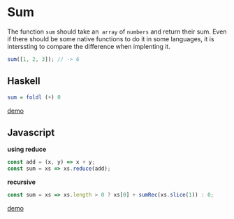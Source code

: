 # Sum

The function `sum` should take an` array` of `numbers` and return their sum.
Even if there should be some native functions to do it in some languages, 
it is interssting to compare the difference when implenting it.

```js
sum([1, 2, 3]); // -> 6
```

## Haskell

```haskell
sum = foldl (+) 0
```
[demo](https://repl.it/HECN/0)


## Javascript

**using reduce**
```js
const add = (x, y) => x + y;
const sum = xs => xs.reduce(add);
```

**recursive**
```js
const sum = xs => xs.length > 0 ? xs[0] + sumRec(xs.slice(1)) : 0;
```

[demo](https://repl.it/HCV3/0)
